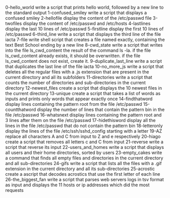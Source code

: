 
0-hello_world write a script that prints hello world, followed by a new line to the standard output
1-confused_smiley write a script that displays a confused smiley
2-hellofile display the content of the /etc/passwd file
3-twofiles display the content of /etc/passwd and /etc/hosts
4-lastlines display the last 10 lines of /etc/passwd
5-firstline display the first 10 lines of /etc/passwd
6-third_line write a script that displays the third line of the file iacta
7-file write shell script that creates a file named exactly, containing the text Best School ending by a new line
8-cwd_state write a script that writes into the file ls_cwd_content the result of the command ls -la. if the file ls_cwd_content already exists, it should be overwritten. if the file ls_cwd_content does not exist, create it.
9-duplicate_last_line write a script that duplicates the last line of the file iacta
10-no_more_js write a script that deletes all the regular files with a .js extension that are present in the current directory and all its subfolders
11-directories write a script that counts the number of directories and sub-directories in the current directory
12-newest_files create a script that displays the 10 newest files in the current directory
13-unique create a script that takes a list of words as inputs and prints only words that appear exactly once
14-findthatword display lines containing the pattern root from the file /etc/passwd
15-countthatword display the number of lines that contain the pattern bin in the file /etc/passwd
16-whatsnext display lines containing the pattern root and 3 lines after them on the file /etc/passwd
17-hidethisword display all the lines in the file /etc/passwd that do not contain the pattern bin
18-letteronly display the lines of the file /etc/ssh/sshd_config starting with a letter
19-AZ replace all characters A and C from input to Z and e respectively
20-hiago create a script that removes all letters c and C from input
21-reverse write a script that reverse its input
22-users_and_homes write a script that displays all users and their home directories, sorted by users 
23-empty_cakes write a command that finds all empty files and directories in the current directory and all sub-directories
24-gifs write a script that lists all the files with a .gif extension in the current directory and all its sub-directories
25-acrostic create a ascript that decodes acrostics that use the first letter of each line
26-the_biggest_fan write a script that parses web servers logs in tsv format as input and displays the 11 hosts or ip addresses which did the most requests
